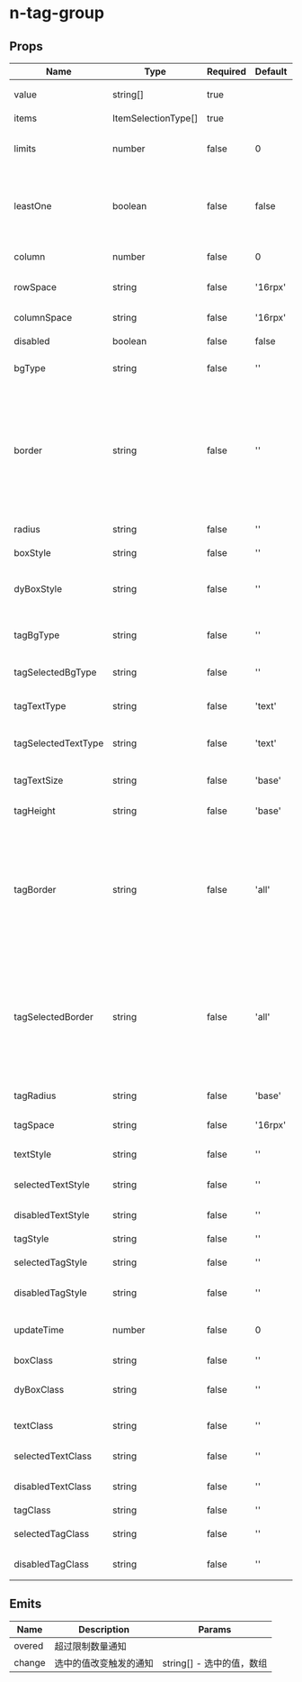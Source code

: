 # n-tag-group

## Props
| Name | Type | Required | Default | Description | Choices |
| --- | --- | --- | --- | --- | --- |
| value | string[] | true |  | 选中的值，数组 |  | 
| items | ItemSelectionType[] | true |  | 内容项数组 |  | 
| limits | number | false | 0 | 限制选择数量。0表示没有限制 |  | 
| leastOne | boolean | false | false | 至少选中1项。点按唯一选中的项不会取消选中 | true, false | 
| column | number | false | 0 | 每行展示的tag数 |  | 
| rowSpace | string | false | '16rpx' | 行之间的间距 |  | 
| columnSpace | string | false | '16rpx' | 列之间的间距 |  | 
| disabled | boolean | false | false | 是否禁用 | true, false | 
| bgType | string | false | '' | 组件背景色主题 | white,black,transparent,nav,default,primary,success,warning,error,custom,link,light,middle,dark,inverse,page,hover,hover-dark,mask,mask-dark,text,text-second,text-third,text-forth,text-inverse,text-place,text-disabled,border,border-light,border-middle,border-dark,none,gradient | 
| border | string | false | '' | 组件边框主题 | none,white,black,default,light,middle,dark,primary,success,warning,error,inverse,custom,link,text,text-second,text-third,text-forth,text-place,text-disabled,left-white,left-black,top-white,top-black,right-white,right-black,bottom-white,bottom-black,left-default,left-light,left-middle,left-dark,left-primary,left-success,left-warning,left-error,left-inverse,left-custom,left-link,left-text,left-text-second,left-text-third,left-text-forth,left-text-place,left-text-disabled,top-default,top-light,top-middle,top-dark,top-primary,top-success,top-warning,top-error,top-inverse,top-custom,top-link,top-text,top-text-second,top-text-third,top-text-forth,top-text-place,top-text-disabled,right-default,right-light,right-middle,right-dark,right-primary,right-success,right-warning,right-error,right-inverse,right-custom,right-link,right-text,right-text-second,right-text-third,right-text-forth,right-text-place,right-text-disabled,bottom-default,bottom-light,bottom-middle,bottom-dark,bottom-primary,bottom-success,bottom-warning,bottom-error,bottom-inverse,bottom-custom,bottom-link,bottom-text,bottom-text-second,bottom-text-third,bottom-text-forth,bottom-text-place,bottom-text-disabled | 
| radius | string | false | '' | 组件圆角主题 | ss,s,base,l,ll,loading,none | 
| boxStyle | string | false | '' | 组件样式 |  | 
| dyBoxStyle | string | false | '' | column=0时，包含tags的盒子的样式 |  | 
| tagBgType | string | false | '' | 标签背景色主题 | white,black,transparent,nav,default,primary,success,warning,error,custom,link,light,middle,dark,inverse,page,hover,hover-dark,mask,mask-dark,text,text-second,text-third,text-forth,text-inverse,text-place,text-disabled,border,border-light,border-middle,border-dark,none,gradient | 
| tagSelectedBgType | string | false | '' | 标签选中时背景色主题 | white,black,transparent,nav,default,primary,success,warning,error,custom,link,light,middle,dark,inverse,page,hover,hover-dark,mask,mask-dark,text,text-second,text-third,text-forth,text-inverse,text-place,text-disabled,border,border-light,border-middle,border-dark,none,gradient | 
| tagTextType | string | false | 'text' | 标签文字颜色主题 | black,white,transparent,default,primary,success,warning,error,custom,link,text,second,third,forth,place,disabled,inverse,nav-title,nav-icon,nav-item | 
| tagSelectedTextType | string | false | 'text' | 标签选中时文字颜色主题 | black,white,transparent,default,primary,success,warning,error,custom,link,text,second,third,forth,place,disabled,inverse,nav-title,nav-icon,nav-item | 
| tagTextSize | string | false | 'base' | 标签文字尺寸主题 | nav-title,nav-icon,nav-item,ss,s,base,l,ll | 
| tagHeight | string | false | 'base' | 标签高度主题 | statusbar,ss,s,base,l,ll,0,auto,1px,100p,100vh,min-100p,min-100vh,any,mp-any | 
| tagBorder | string | false | 'all' | 标签边框主题 | none,white,black,default,light,middle,dark,primary,success,warning,error,inverse,custom,link,text,text-second,text-third,text-forth,text-place,text-disabled,left-white,left-black,top-white,top-black,right-white,right-black,bottom-white,bottom-black,left-default,left-light,left-middle,left-dark,left-primary,left-success,left-warning,left-error,left-inverse,left-custom,left-link,left-text,left-text-second,left-text-third,left-text-forth,left-text-place,left-text-disabled,top-default,top-light,top-middle,top-dark,top-primary,top-success,top-warning,top-error,top-inverse,top-custom,top-link,top-text,top-text-second,top-text-third,top-text-forth,top-text-place,top-text-disabled,right-default,right-light,right-middle,right-dark,right-primary,right-success,right-warning,right-error,right-inverse,right-custom,right-link,right-text,right-text-second,right-text-third,right-text-forth,right-text-place,right-text-disabled,bottom-default,bottom-light,bottom-middle,bottom-dark,bottom-primary,bottom-success,bottom-warning,bottom-error,bottom-inverse,bottom-custom,bottom-link,bottom-text,bottom-text-second,bottom-text-third,bottom-text-forth,bottom-text-place,bottom-text-disabled | 
| tagSelectedBorder | string | false | 'all' | 选中时标签边框主题 | none,white,black,default,light,middle,dark,primary,success,warning,error,inverse,custom,link,text,text-second,text-third,text-forth,text-place,text-disabled,left-white,left-black,top-white,top-black,right-white,right-black,bottom-white,bottom-black,left-default,left-light,left-middle,left-dark,left-primary,left-success,left-warning,left-error,left-inverse,left-custom,left-link,left-text,left-text-second,left-text-third,left-text-forth,left-text-place,left-text-disabled,top-default,top-light,top-middle,top-dark,top-primary,top-success,top-warning,top-error,top-inverse,top-custom,top-link,top-text,top-text-second,top-text-third,top-text-forth,top-text-place,top-text-disabled,right-default,right-light,right-middle,right-dark,right-primary,right-success,right-warning,right-error,right-inverse,right-custom,right-link,right-text,right-text-second,right-text-third,right-text-forth,right-text-place,right-text-disabled,bottom-default,bottom-light,bottom-middle,bottom-dark,bottom-primary,bottom-success,bottom-warning,bottom-error,bottom-inverse,bottom-custom,bottom-link,bottom-text,bottom-text-second,bottom-text-third,bottom-text-forth,bottom-text-place,bottom-text-disabled | 
| tagRadius | string | false | 'base' | 标签圆角主题 | ss,s,base,l,ll,loading,none | 
| tagSpace | string | false | '16rpx' | 标签内左右padding |  | 
| textStyle | string | false | '' | 标签文字样式 |  | 
| selectedTextStyle | string | false | '' | 标签文字选中时样式 |  | 
| disabledTextStyle | string | false | '' | 标签文字禁用时样式 |  | 
| tagStyle | string | false | '' | 标签样式 |  | 
| selectedTagStyle | string | false | '' | 选中时标签样式 |  | 
| disabledTagStyle | string | false | '' | 禁用时标签样式 |  | 
| updateTime | number | false | 0 | 刷新时机。改变此值立马刷新 |  | 
| boxClass | string | false | '' | 组件样式类 |  | 
| dyBoxClass | string | false | '' | column=0时，tags盒子的样式类 |  | 
| textClass | string | false | '' | 标签文字样式类 |  | 
| selectedTextClass | string | false | '' | 选中时标签文字样式类 |  | 
| disabledTextClass | string | false | '' | 禁用时标签文字样式类 |  | 
| tagClass | string | false | '' | 标签样式类 |  | 
| selectedTagClass | string | false | '' | 选中时标签样式类 |  | 
| disabledTagClass | string | false | '' | 禁用时标签样式类 |  | 

## Emits
| Name | Description | Params |
| --- | --- | --- | 
| overed | 超过限制数量通知 |  |
| change | 选中的值改变触发的通知 | string[] - 选中的值，数组 |

